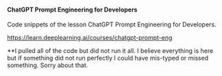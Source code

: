 #### ChatGPT Prompt Engineering for Developers

Code snippets of the lesson ChatGPT Prompt Engineering for Developers. 

https://learn.deeplearning.ai/courses/chatgpt-prompt-eng

**I pulled all of the code but did not run it all. I believe everything is here but if something did not run perfectly I could have mis-typed or missed something. Sorry about that.